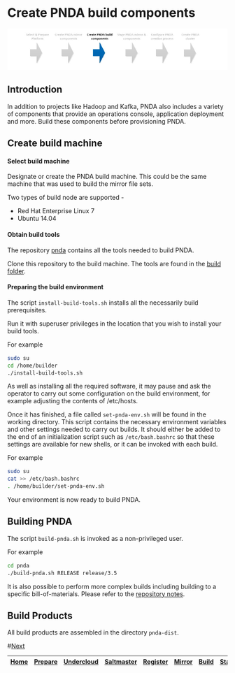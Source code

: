 # Create PNDA build components

![](../images/breadcrumbs-build.jpg)

## Introduction

In addition to projects like Hadoop and Kafka, PNDA also includes a variety of components that provide an operations console, application deployment and more. Build these components before provisioning PNDA.

## Create build machine

#### Select build machine

Designate or create the PNDA build machine. This could be the same machine that was used to build the mirror file sets.
 
Two types of build node are supported -

- Red Hat Enterprise Linux 7
- Ubuntu 14.04 


#### Obtain build tools

The repository [pnda](https://github.com/pndaproject/pnda) contains all the tools needed to build PNDA.

Clone this repository to the build machine. The tools are found in the [build folder](https://github.com/pndaproject/pnda).

#### Preparing the build environment

The script ```install-build-tools.sh``` installs all the necessarily build prerequisites.

Run it with superuser privileges in the location that you wish to install your build tools.

For example

```sh
sudo su
cd /home/builder
./install-build-tools.sh
```

As well as installing all the required software, it may pause and ask the operator to carry out some configuration on the build environment, for example adjusting the contents of /etc/hosts.

Once it has finished, a file called ```set-pnda-env.sh``` will be found in the working directory. This script contains the necessary environment variables and other settings needed to carry out builds. It should either be added to the end of an initialization script such as ```/etc/bash.bashrc``` so that these settings are available for new shells, or it can be invoked with each build. 

For example

```sh
sudo su
cat >> /etc/bash.bashrc
. /home/builder/set-pnda-env.sh
```

Your environment is now ready to build PNDA.

## Building PNDA

The script ```build-pnda.sh``` is invoked as a non-privileged user. 

For example

```sh
cd pnda
./build-pnda.sh RELEASE release/3.5
```

It is also possible to perform more complex builds including building to a specific bill-of-materials. Please refer to the [repository notes](https://github.com/pndaproject/pnda).

## Build Products

All build products are assembled in the directory ```pnda-dist```.

#[Next](STAGE.md)

| [Home](../OVERVIEW.md) | [Prepare](PREPARE.md) | [Undercloud](UNDERCLOUD.md) | [Saltmaster](SALTMASTER.md) | [Register](REGISTER.md) | [Mirror](MIRROR.md) | [Build](BUILD.md) | [Stage](STAGE.md) | [Configure](CONFIGURE.md) | [Create](CREATE.md) | 
| --- | --- | --- | --- | --- | --- | --- | --- | --- | --- |
